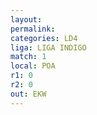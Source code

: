 ```yaml
---
layout: 
permalink: 
categories: LD4
liga: LIGA INDIGO
match: 1
local: POA
r1: 0
r2: 0
out: EKW
---
```

